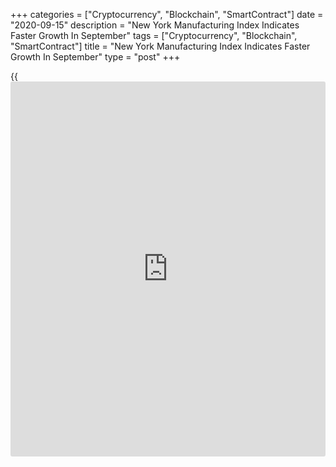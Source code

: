 +++
categories = ["Cryptocurrency", "Blockchain", "SmartContract"]
date = "2020-09-15"
description = "New York Manufacturing Index Indicates Faster Growth In September"
tags = ["Cryptocurrency", "Blockchain", "SmartContract"]
title = "New York Manufacturing Index Indicates Faster Growth In September"
type = "post"
+++

{{<iframe id="large-banner" src="https://www.bounty.group/#slide=1.0" width="100%" height="600" scrolling="no" style="border: 0px solid rgb(216, 221, 230); border-radius: 3px;">}}

A report released by the Federal Reserve Bank of New York on Tuesday
showed a significant acceleration in the pace of growth in regional
manufacturing activity in the month of September.

The New York Fed said its general [business][1] conditions index jumped
to 17.0 in September from 3.7 in August, with a positive reading
indicating growth in regional manufacturing activity. Economists had
expected the index to rise to 6.0.

The sharp increase by the headline index partly reflected a turnaround
by new orders, as the new orders index surged up to a positive 7.1 in
September from a negative 1.7 in August.

The report also showed a notable acceleration in the pace of shipment
growth, with the shipments index climbing to 14.1 in September from 6.7
in August.

The number of employees index also inched up to 2.6 in September from
2.4 in August, indicating modest job growth.

On the inflation front, the prices paid index also jumped to 25.2 in
September from 16.0 in August, while the prices received index rose to
6.5 from 4.7.

The New York Fed also said firms remained optimistic that conditions
would improve over the next six months, with the index for future
business conditions climbing to 40.3 in September from 34.3 in August.

On Thursday, the Philadelphia Federal Reserve is scheduled to release
its report on regional manufacturing activity. The Philly Fed Index is
expected to dip to 15.0 in September from 17.2 in August.

For comments and feedback [contact](https://www.playgroundfx.com/contact/): editorial@rtt[news](https://www.letsplayfx.com/blog/forex-news-website/).com

[Forex News][2]

   1. www.rtt[news](https://www.letsplayfx.com/blog/forex-news-website/).com/Content/Business.aspx
   2. www.rtt[news](https://www.letsplayfx.com/blog/forex-news-website/).com/Content/Forex.aspx
